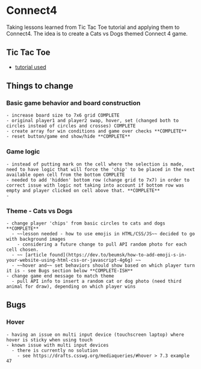 # Connect4 
Taking lessons learned from Tic Tac Toe tutorial and applying them to Connect4. The idea is to create a Cats vs Dogs themed Connect 4 game.

## Tic Tac Toe 
  - [tutorial used](https://www.codebrainer.com/blog/tic-tac-toe-javascript-game)
   
## Things to change 

  ### Basic game behavior and board construction
    - increase board size to 7x6 grid COMPLETE
    - original player1 and player2 swap, hover, set (changed both to circles instead of circles and crosses) COMPLETE
    - create array for win conditions and game over checks **COMPLETE**
    - reset button/game end show/hide **COMPLETE**

  ### Game logic 
    - instead of putting mark on the cell where the selection is made, need to have logic that will force the 'chip' to be placed in the next available open cell from the bottom COMPLETE
    - needed to add 'hidden' bottom row (change grid to 7x7) in order to correct issue with logic not taking into account if bottom row was empty and player clicked on cell above that. **COMPLETE**
    - 
  ### Theme - Cats vs Dogs
    - change player 'chips' from basic circles to cats and dogs **COMPLETE**
      - ~~lesson needed - how to use emojis in HTML/CSS/JS~~ decided to go with background images 
        - considering a future change to pull API random photo for each cell chosen. 
      - ~~ [article found](https://dev.to/beumsk/how-to-add-emoji-s-in-your-website-using-html-css-or-javascript-4g6g) ~~
      - ~~hover and~~ set behaviors should show based on which player turn it is - see Bugs section below **COMPLETE-ISH**
    - change game end message to match theme
      - pull API info to insert a random cat or dog photo (need third animal for draw), depending on which player wins

## Bugs
  ### Hover
    - having an issue on multi input device (touchscreen laptop) where hover is sticky when using touch 
    - known issue with multi input devices 
      - there is currently no solution 
        - see https://drafts.csswg.org/mediaqueries/#hover > 7.3 example 47
  
